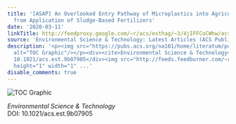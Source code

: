 ```yaml
---
title: '[ASAP] An Overlooked Entry Pathway of Microplastics into Agricultural Soils
  from Application of Sludge-Based Fertilizers'
date: '2020-03-11'
linkTitle: http://feedproxy.google.com/~r/acs/esthag/~3/4jIFFCoCWhw/acs.est.9b07905
source: 'Environmental Science & Technology: Latest Articles (ACS Publications)'
description: '<p><img src="https://pubs.acs.org/na101/home/literatum/publisher/achs/journals/content/esthag/0/esthag.ahead-of-print/acs.est.9b07905/20200311/images/medium/es9b07905_0007.gif"
  alt="TOC Graphic"/></p><div><cite>Environmental Science & Technology</cite></div><div>DOI:
  10.1021/acs.est.9b07905</div><img src="http://feeds.feedburner.com/~r/acs/esthag/~4/4jIFFCoCWhw"
  height="1" width="1" ...'
disable_comments: true
---
```

<p><img src="https://pubs.acs.org/na101/home/literatum/publisher/achs/journals/content/esthag/0/esthag.ahead-of-print/acs.est.9b07905/20200311/images/medium/es9b07905_0007.gif" alt="TOC Graphic"/></p><div><cite>Environmental Science & Technology</cite></div><div>DOI: 10.1021/acs.est.9b07905</div><img src="http://feeds.feedburner.com/~r/acs/esthag/~4/4jIFFCoCWhw" height="1" width="1" ...
